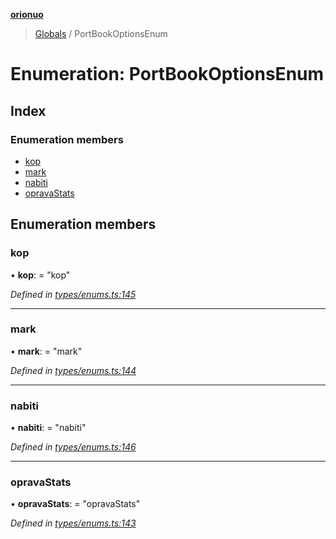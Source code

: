 **[orionuo](../README.md)**

> [Globals](../globals.md) / PortBookOptionsEnum

# Enumeration: PortBookOptionsEnum

## Index

### Enumeration members

* [kop](portbookoptionsenum.md#kop)
* [mark](portbookoptionsenum.md#mark)
* [nabiti](portbookoptionsenum.md#nabiti)
* [opravaStats](portbookoptionsenum.md#opravastats)

## Enumeration members

### kop

•  **kop**:  = "kop"

*Defined in [types/enums.ts:145](https://github.com/msviha/orionuo/blob/caea5c9/src/types/enums.ts#L145)*

___

### mark

•  **mark**:  = "mark"

*Defined in [types/enums.ts:144](https://github.com/msviha/orionuo/blob/caea5c9/src/types/enums.ts#L144)*

___

### nabiti

•  **nabiti**:  = "nabiti"

*Defined in [types/enums.ts:146](https://github.com/msviha/orionuo/blob/caea5c9/src/types/enums.ts#L146)*

___

### opravaStats

•  **opravaStats**:  = "opravaStats"

*Defined in [types/enums.ts:143](https://github.com/msviha/orionuo/blob/caea5c9/src/types/enums.ts#L143)*
